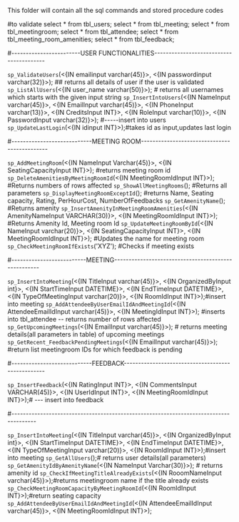 This folder will contain all the sql commands and stored procedure codes

#to validate
select * from tbl_users;
select * from tbl_meeting;
select * from tbl_meetingroom;
select * from tbl_attendee;
select * from tbl_meeting_room_amenities;
select * from tbl_feedback;

#------------------------USER FUNCTIONALITIES---------------------------------------- 

`sp_ValidateUsers`(<{IN emailinput varchar(45)}>, <{IN passwordinput varchar(32)}>); ## returns all details of user if the user is validated
`sp_ListAllUsers`(<{IN user_name varchar(50)}>); # returns all usernames which starts with the given input string
`sp_InsertIntoUsers`(<{IN NameInput varchar(45)}>, <{IN EmailInput varchar(45)}>, <{IN PhoneInput varchar(13)}>, <{IN CreditsInput INT}>, <{IN RoleInput varchar(10)}>, <{IN PasswordInput varchar(32)}>); #-----insert into users
`sp_UpdateLastLogin`(<{IN idinput INT}>);#takes id as input,updates last login

#----------------------------MEETING ROOM---------------------------------------------

`sp_AddMeetingRoom`(<{IN NameInput Varchar(45)}>, <{IN SeatingCapacityInput INT}>); #returns meeting room id
`sp_DeleteAmenitiesByMeetingRoomId`(<{IN MeetingRoomIdInput INT}>); #Returns numbers of rows affected
`sp_ShowAllMeetingRooms`(); #Returns all parameters
`sp_DisplayMeetingRoomExceptId`(); #returns Name, Seating capacity, Rating, PerHourCost, NumberOfFeedbacks
`sp_GetAmenityName`(); #Returns amenity 
`sp_InsertAmenityInMeetingRoomAmenities`(<{IN AmenityNameInput VARCHAR(30)}>, <{IN MeetingRoomIdInput INT}>); #Returns Amenity Id, Meeting room Id
`sp_UpdateMeetingRoomById`(<{IN NameInput varchar(20)}>, <{IN SeatingCapacityInput INT}>, <{IN MeetingRoomIdInput INT}>); #Updates the name for meeting room
`sp_CheckMeetingRoomIfExists`('XYZ'); #Checks if meeting exists

#--------------------------MEETING----------------------------------------------------

`sp_InsertIntoMeeting`(<{IN TitleInput varchar(45)}>, <{IN OrganizedByInput int}>, <{IN StartTimeInput DATETIME}>, <{IN EndTimeInput DATETIME}>, <{IN TypeOfMeetingInput varchar(20)}>, <{IN RoomIdInput INT}>);#insert into meeting 
`sp_AddAttendeeByUserEmailIdAndMeetingId`(<{IN AttendeeEmailIdInput varchar(45)}>, <{IN MeetingIdInput INT}>); #inserts into tbl_attendee -- returns number of rows affected
`sp_GetUpcomingMeetings`(<{IN EmailInput varchar(45)}>); # returns meeting details(all parameters in table) of upcoming meetings 
`sp_GetRecent_FeedbackPendingMeetings`(<{IN EmailInput varchar(45)}>); #return list meetingroom IDs for which  feedback is pending 

#----------------------------FEEDBACK--------------------------------------------------

`sp_InsertFeedback`(<{IN RatingInput INT}>, <{IN CommentsInput VARCHAR(45)}>, <{IN UserIdInput INT}>, <{IN MeetingRoomIdInput INT}>);# --- insert into feedback

#--------------------------------------------------------------------------------------

`sp_InsertIntoMeeting`(<{IN TitleInput varchar(45)}>, <{IN OrganizedByInput int}>, <{IN StartTimeInput DATETIME}>, <{IN EndTimeInput DATETIME}>, <{IN TypeOfMeetingInput varchar(20)}>, <{IN RoomIdInput INT}>);#insert into meeting 
`sp_GetAllUsers`();# returns user details(all parameters)
`sp_GetAmenityIdByAmenityName`(<{IN NameInput Varchar(30)}>); # returns amenity id
`sp_CheckIfMeetingTitleAlreadyExists`(<{IN RooomNameInput varchar(45)}>);#returns meetingroom name if the title already exists
`sp_CheckMeetingRoomCapacityByMeetingRoomId`(<{IN RoomIdInput INT}>);#return seating capacity
`sp_AddAttendeeByUserEmailIdAndMeetingId`(<{IN AttendeeEmailIdInput varchar(45)}>, <{IN MeetingRoomIdInput INT}>);

